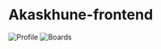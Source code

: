 # Akaskhune-frontend

![Profile](https://raw.githubusercontent.com/gsoosk/Akaskhune-frontend/master/screenshots/Profile.png) ![Boards](https://raw.githubusercontent.com/gsoosk/Akaskhune-frontend/master/screenshots/boards.png)
